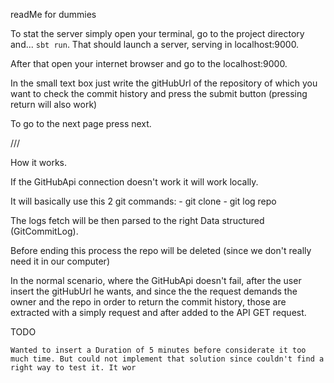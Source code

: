 readMe for dummies

To stat the server simply open your terminal, go to the project directory and...   `sbt run`. That should launch a server, serving in localhost:9000.

After that open your internet browser and go to the localhost:9000.

In the small text box just write the gitHubUrl of the repository of which you want to check the commit history and press the submit button (pressing return will also work)

To go to the next page press next.

///

How it works.

  If the GitHubApi connection doesn't work it will work locally.

  It will basically use this 2 git commands:
    - git clone <repo>
    - git log repo

  The logs fetch will be then parsed to the right Data structured (GitCommitLog).

  Before ending this process the repo will be deleted (since we don't really need it in our computer)

  In the normal scenario, where the GitHubApi doesn't fail, after the user insert the gitHubUrl he wants, and since the the request demands the owner and the repo in order to return the commit history, those are extracted with a simply request and after added to the API GET request.


  TODO

    Wanted to insert a Duration of 5 minutes before considerate it too much time. But could not implement that solution since couldn't find a right way to test it. It wor















